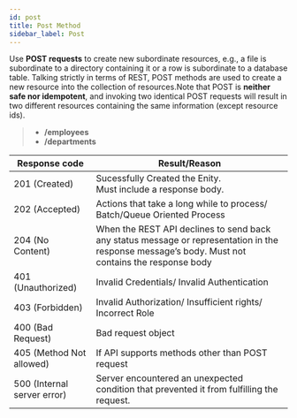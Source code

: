 ```yaml
---
id: post
title: Post Method
sidebar_label: Post
---
```


Use **POST requests** to create new subordinate resources, e.g., a file is subordinate to a directory containing it or a row is subordinate to a database table. Talking strictly in terms of REST, POST methods are used to create a new resource into the collection of resources.Note that POST is **neither safe nor idempotent**, and invoking two identical POST requests will result in two different resources containing the same information (except resource ids).

> * **/employees**
> * **/departments**

|  Response code            |  Result/Reason |
|---------------------------|------------------------------|
|201 (Created)              | Sucessfully Created the Enity. <br/> Must include a response body. |
|202 (Accepted)             | Actions that take a long while to process/ Batch/Queue Oriented Process |
|204 (No Content)           | When the REST API declines to send back any status message or representation in the response message’s body. Must not contains the response body|
|401 (Unauthorized)         | Invalid Credentials/ Invalid Authentication |
|403 (Forbidden)            | Invalid Authorization/ Insufficient rights/ Incorrect Role |
|400 (Bad Request)           | Bad request object | validation error |
|405 (Method Not allowed)   | If API supports methods other than POST request |
|500 (Internal server error)| Server encountered an unexpected condition that prevented it from fulfilling the request.|
